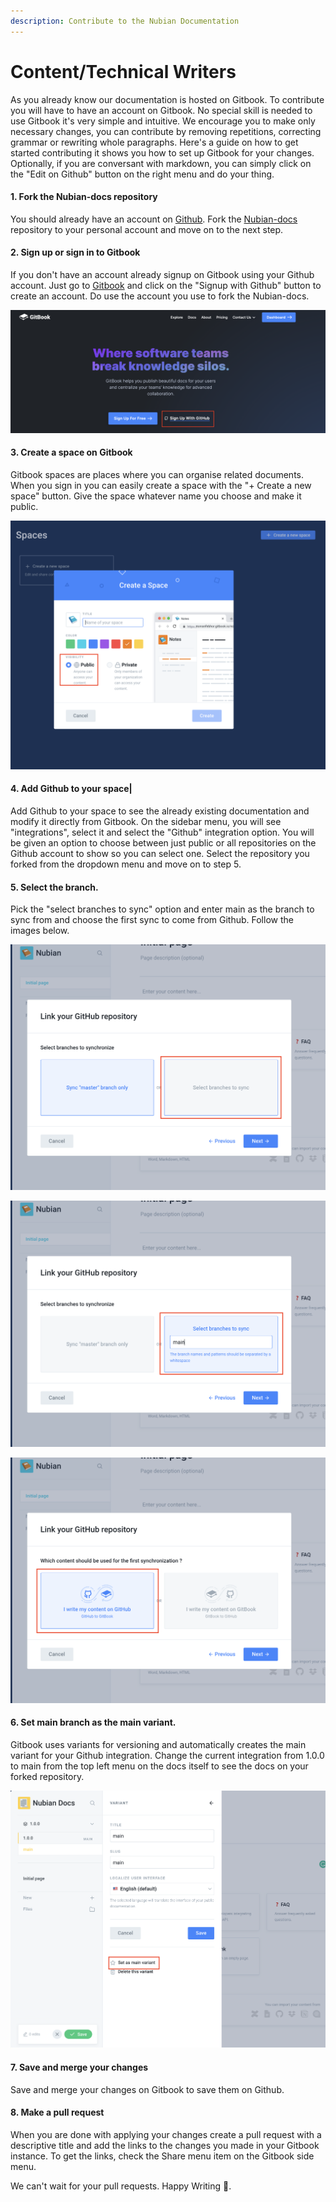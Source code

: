 ```yaml
---
description: Contribute to the Nubian Documentation
---
```


# Content/Technical Writers

As you already know our documentation is hosted on Gitbook. To contribute you will have to have an account on Gitbook. No special skill is needed to use Gitbook it's very simple and intuitive. We encourage you to make only necessary changes, you can contribute by removing repetitions, correcting grammar or rewriting whole paragraphs. Here's a guide on how to get started contributing it shows you how to set up Gitbook for your changes. Optionally, if you are conversant with markdown, you can simply click on the "Edit on Github" button on the right menu and do your thing.

#### 1. Fork the Nubian-docs repository

You should already have an account on [Github](https://github.com). Fork the [Nubian-docs](https://github.com/Open-Currency-Collective/Nubian-docs) repository to your personal account and move on to the next step.

#### 2. Sign up or sign in to Gitbook

If you don't have an account already signup on Gitbook using your Github account. Just go to [Gitbook](https://gitbook.com) and click on the "Signup with Github" button to create an account. Do use the account you use to fork the Nubian-docs.

![Sign Up With Github on Gitbook](../.gitbook/assets/nubian-signup-with-github.png)

#### 3. Create a space on Gitbook

Gitbook spaces are places where you can organise related documents. When you sign in you can easily create a space with the "+ Create a new space" button. Give the space whatever name you choose and make it public.

![](../.gitbook/assets/nubian-create-a-space.png)

#### **4. Add Github to your space\|**

Add Github to your space to see the already existing documentation and modify it directly from Gitbook. On the sidebar menu, you will see "integrations", select it and select the "Github" integration option. You will be given an option to choose between just public or all repositories on the Github account to show so you can select one. Select the repository you forked from the dropdown menu and move on to step 5.

#### 5. Select the branch.

Pick the "select branches to sync" option and enter main as the branch to sync from and choose the first sync to come from Github. Follow the images below.  


![Select the option to sync branches](../.gitbook/assets/nubian-select-branch.png)

![Enter &quot;main&quot; as the branch you want to sync](../.gitbook/assets/nubian-enter-main.png)

![Select the first sync to come from Github.](../.gitbook/assets/nubian-gitbook-to-github%20%281%29.png)

#### 6. Set main branch as the main variant.

Gitbook uses variants for versioning and automatically creates the main variant for your Github integration. Change the current integration from 1.0.0 to main from the top left menu on the docs itself to see the docs on your forked repository.

![Change main variant to main.](../.gitbook/assets/nubian-set-main-as-main-variant.png)

#### 7. Save and merge your changes

Save and merge your changes on Gitbook to save them on Github.

#### 8. Make a pull request

When you are done with applying your changes create a pull request with a descriptive title and add the links to the changes you made in your Gitbook instance. To get the links, check the Share menu item on the Gitbook side menu.

We can't wait for your pull requests. Happy Writing 🎉. 





